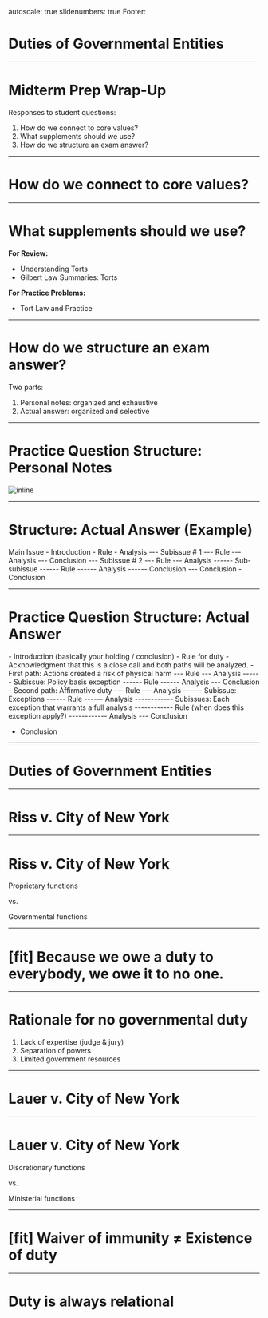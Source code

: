 autoscale: true
slidenumbers: true
Footer: 

# Duties of Governmental Entities


---

# Midterm Prep Wrap-Up

Responses to student questions:
1. How do we connect to core values?
2. What supplements should we use?
3. How do we structure an exam answer?

---

# How do we connect to core values?

---

# What supplements should we use?

**For Review:**
- Understanding Torts
- Gilbert Law Summaries: Torts

**For Practice Problems:**
- Tort Law and Practice

---

# How do we structure an exam answer?

Two parts:
1. Personal notes: organized and exhaustive
2. Actual answer: organized and selective

---

# Practice Question Structure: Personal Notes

![inline](images/duty-6.jpg)

---

# Structure: Actual Answer (Example)

Main Issue
\- Introduction
\- Rule
\- Analysis
--- Subissue # 1
--- Rule
--- Analysis
--- Conclusion
--- Subissue # 2
--- Rule
--- Analysis
------ Sub-subissue
------ Rule
------ Analysis
------ Conclusion
--- Conclusion
\- Conclusion

---

# Practice Question Structure: Actual Answer

\- Introduction (basically your holding / conclusion)
\- Rule for duty
\- Acknowledgment that this is a close call and both paths will be analyzed.
\- First path: Actions created a risk of physical harm
--- Rule
--- Analysis
------ Subissue: Policy basis exception
------ Rule
------ Analysis
--- Conclusion
\- Second path: Affirmative duty
--- Rule
--- Analysis
------ Subissue: Exceptions
------ Rule
------ Analysis
------------ Subissues: Each exception that warrants a full analysis
------------ Rule (when does this exception apply?)
------------ Analysis
--- Conclusion
- Conclusion

---

# Duties of Government Entities

---

# Riss v. City of New York

---

# Riss v. City of New York

Proprietary functions

vs.

Governmental functions

---

# [fit] Because we owe a duty to everybody, we owe it to no one.

---

# Rationale for no governmental duty

1. Lack of expertise (judge & jury)
2. Separation of powers
3. Limited government resources

---

# Lauer v. City of New York

---

# Lauer v. City of New York

Discretionary functions

vs.

Ministerial functions

---

# [fit] Waiver of immunity ≠ Existence of duty

---

# Duty is always relational